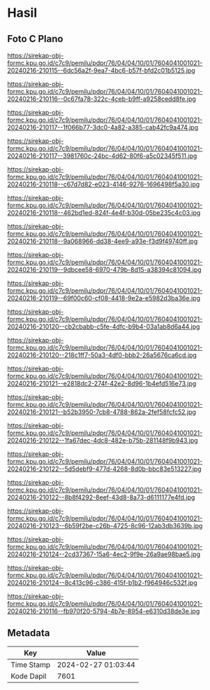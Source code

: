 # Hasil

## Foto C Plano

https://sirekap-obj-formc.kpu.go.id/c7c9/pemilu/pdpr/76/04/04/10/01/7604041001021-20240216-210115--6dc56a2f-9ea7-4bc6-b57f-bfd2c01b5125.jpg

https://sirekap-obj-formc.kpu.go.id/c7c9/pemilu/pdpr/76/04/04/10/01/7604041001021-20240216-210116--0c67fa78-322c-4ceb-b9ff-a9258cedd8fe.jpg

https://sirekap-obj-formc.kpu.go.id/c7c9/pemilu/pdpr/76/04/04/10/01/7604041001021-20240216-210117--1f066b77-3dc0-4a82-a385-cab42fc9a474.jpg

https://sirekap-obj-formc.kpu.go.id/c7c9/pemilu/pdpr/76/04/04/10/01/7604041001021-20240216-210117--3981760c-24bc-4d62-80f6-a5c02345f511.jpg

https://sirekap-obj-formc.kpu.go.id/c7c9/pemilu/pdpr/76/04/04/10/01/7604041001021-20240216-210118--c67d7d82-e023-4146-9276-1696498f5a30.jpg

https://sirekap-obj-formc.kpu.go.id/c7c9/pemilu/pdpr/76/04/04/10/01/7604041001021-20240216-210118--462bd1ed-824f-4e4f-b30d-05be235c4c03.jpg

https://sirekap-obj-formc.kpu.go.id/c7c9/pemilu/pdpr/76/04/04/10/01/7604041001021-20240216-210118--9a068966-dd38-4ee9-a93e-f3d9f49740ff.jpg

https://sirekap-obj-formc.kpu.go.id/c7c9/pemilu/pdpr/76/04/04/10/01/7604041001021-20240216-210119--9dbcee58-6970-479b-8d15-a38394c81094.jpg

https://sirekap-obj-formc.kpu.go.id/c7c9/pemilu/pdpr/76/04/04/10/01/7604041001021-20240216-210119--69f00c60-cf08-4418-9e2a-e5982d3ba36e.jpg

https://sirekap-obj-formc.kpu.go.id/c7c9/pemilu/pdpr/76/04/04/10/01/7604041001021-20240216-210120--cb2cbabb-c5fe-4dfc-b9b4-03a1ab8d6a44.jpg

https://sirekap-obj-formc.kpu.go.id/c7c9/pemilu/pdpr/76/04/04/10/01/7604041001021-20240216-210120--218c1ff7-50a3-4df0-bbb2-26a5676ca6cd.jpg

https://sirekap-obj-formc.kpu.go.id/c7c9/pemilu/pdpr/76/04/04/10/01/7604041001021-20240216-210121--e2818dc2-274f-42e2-8d96-1b4efd516e73.jpg

https://sirekap-obj-formc.kpu.go.id/c7c9/pemilu/pdpr/76/04/04/10/01/7604041001021-20240216-210121--b52b3950-7cb8-4788-862a-2fef58fcfc52.jpg

https://sirekap-obj-formc.kpu.go.id/c7c9/pemilu/pdpr/76/04/04/10/01/7604041001021-20240216-210122--1fa67dec-4dc8-482e-b75b-281148f9b943.jpg

https://sirekap-obj-formc.kpu.go.id/c7c9/pemilu/pdpr/76/04/04/10/01/7604041001021-20240216-210122--5d5debf9-477d-4268-8d0b-bbc83e513227.jpg

https://sirekap-obj-formc.kpu.go.id/c7c9/pemilu/pdpr/76/04/04/10/01/7604041001021-20240216-210122--8b8f4292-8eef-43d8-8a73-d6111177e4fd.jpg

https://sirekap-obj-formc.kpu.go.id/c7c9/pemilu/pdpr/76/04/04/10/01/7604041001021-20240216-210123--6b59f2be-c26b-4725-8c96-12ab3db3639b.jpg

https://sirekap-obj-formc.kpu.go.id/c7c9/pemilu/pdpr/76/04/04/10/01/7604041001021-20240216-210124--2cd37367-15a6-4ec2-9f9e-26a9ae98bae5.jpg

https://sirekap-obj-formc.kpu.go.id/c7c9/pemilu/pdpr/76/04/04/10/01/7604041001021-20240216-210124--8c413c96-c386-415f-b1b2-f964946c532f.jpg

https://sirekap-obj-formc.kpu.go.id/c7c9/pemilu/pdpr/76/04/04/10/01/7604041001021-20240216-210116--fb970f20-5794-4b7e-8954-e6310d38de3e.jpg


## Metadata

| Key        | Value               |
| ---------- | ------------------- |
| Time Stamp | 2024-02-27 01:03:44 |
| Kode Dapil | 7601                |



